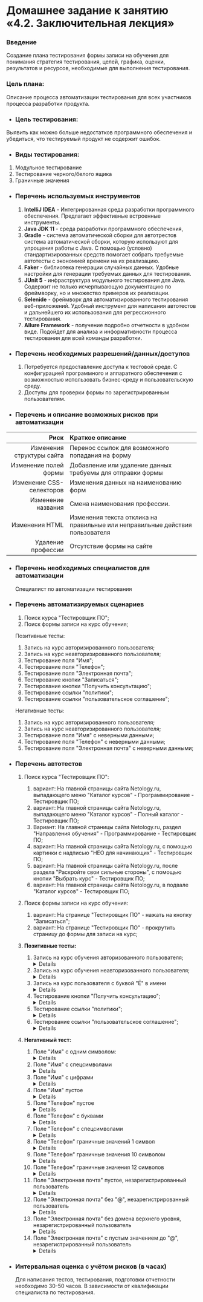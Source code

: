 # Домашнее задание к занятию «4.2. Заключительная лекция»
### Введение
Создание плана тестирования формы записи на обучения для понимания стратегия тестирования, целей, графика, оценки, результатов и ресурсов, необходимые для выполнения тестирования.

### Цель плана: 
Описание процесса автоматизации тестирования для всех участников процесса разработки продукта.

- ### Цель тестирования:
Выявить как можно больше недостатков программного обеспечения и убедиться, что тестируемый продукт не содержит ошибок.

- ### Виды тестирования:

1. Модульное тестирование
2. Тестирование черного/белого ящика
3. Граничные значения

- ### Перечень используемых инструментов 
    1. **IntelliJ IDEA** - Интегрированная среда разработки программного обеспечения. Предлагает эффективные встроенные инструменты.
    2. **Java JDK 11** - среда разработки программного обеспечения, 
    3. **Gradle** - система автоматической сборки для автотрестов система автоматической сборки, которую используют для упрощения работы с Java. С помощью (условно) стандартизированных средств помогает собрать требуемые автотесты с экономией времени на их реализацию.
    4. **Faker** - библиотека генерации случайных данных. Удобные настройки для генерации требуемых данных для тестирования.
    5. **JUnit 5** - инфраструктура модульного тестирования для Java. Содержит не только исчерпывающую документацию по фреймворку, но и множество примеров их реализации.
    6. **Selenide** - фреймворк для автоматизированного тестирования веб-приложений. Удобный инструмент для написания автотестов и дальнейшего их использования для регрессионного тестирования.
    7. **Allure Framework**  - получение подробно отчетности в удобном виде. Подойдет для анализа и информативности процесса тестирования для всей команды разработки.

- ### Перечень необходимых разрешений/данных/доступов
    1. Потребуется предоставление доступа к тестовой среде. С конфигурацией программного и аппаратного обеспечения с возможностью использовать бизнес-среду и пользовательскую среду. 
    2. Доступы для проверки формы по зарегистрированным пользователям.

- ###  Перечень и описание возможных рисков при автоматизации

| Риск | Краткое описание | 
|----:|:------|
|Изменения структуры сайта | Перенос ссылок для возможного попадания на форму |
|Изменение полей формы | Добавление или удаление данных требуемы для отправки формы |
| Изменение CSS- селекторов | Изменения данных на наименованию форм |
| Изменение названия | Смена наименования профессии. |
|Изменения HTML | Изменения текста отклика на правильные или неправильные действия пользователя|
| Удаление профессии | Отсутствие формы на сайте  |

- ###  Перечень необходимых специалистов для автоматизации
    Специалист по автоматизации тестирования

- ###  Перечень автоматизируемых сценариев
    1. Поиск курса "Тестировщик ПО";
    2. Поиск формы записи на курс обучения;

    Позитивные тесты:
    1. Запись на курс авторизированного пользователя;
    2. Запись на курс неавторизированного пользователя;
    3. Тестирование поля "Имя";
    4. Тестирование поля "Телефон";
    5. Тестирование поля "Электронная почта";
    6. Тестирование кнопки "Записаться";
    7. Тестирование кнопки "Получить консультацию";
    8. Тестирование ссылки "политики";
    9. Тестирование ссылки "пользовательское соглашение";

    Негативные тесты:
    1. Запись на курс авторизированного пользователя;
    2. Запись на курс неавторизированного пользователя;
    3. Тестирование поля "Имя" с неверными данными;
    4. Тестирование поля "Телефон" с неверными данными;
    5. Тестирование поля "Электронная почта" с неверными данными;

- ### Перечень автотестов
    1. Поиск курса "Тестировщик ПО":
        1. вариант: На главной страницы сайта Netology.ru, выпадающего меню "Каталог курсов" - Программирование - Тестировщик ПО;
        2. вариант: На главной страницы сайта Netology.ru, выпадающего меню "Каталог курсов" - Полный каталог - Тестировщик ПО;
        3. Вариант: На главной страницы сайта Netology.ru, раздел "Направления обучения" - Программирование - Тестировщик ПО;
        4. вариант: На главной страницы сайта Netology.ru, с помощью картинки с надписью "НЕО для начинающих" - Тестировщик ПО;
        5. вариант: На главной страницы сайта Netology.ru, после раздела "Раскройте свои сильные стороны", с помощью кнопки "Выбрать курс" - Тестировщик ПО;
        6. вариант: На главной страницы сайта Netology.ru, в подвале "Каталог курсов" - Тестировщик ПО;

    2. Поиск формы записи на курс обучения:
        1. вариант: На странице "Тестировщик ПО" - нажать на кнопку "Записаться";
        2. вариант: На странице "Тестировщик ПО" - прокрутить страницу до формы для записи на курс;

    3. **Позитивные тесты:**
        1. Запись на курс обучения авторизованного пользователя;
            <details>
            1. Авторизоваться на сайте Netology.ru;
            2. Открыть форму записи на курс обучения, выбрав один из вариантов поиска формы;
            3. Поля "Имя" и "Телефон" заполнены автоматически;
            4. Нажать кнопку "Записаться";
            5. Появилось сообщение "Заявка принята. В ближайшее время с Вами свяжется наш менеджер";
            </details>
        2. Запись на курс обучения неавторизованного пользователя;
            <details>
            1. Открыть форму записи на курс обучения, выбрав один из вариантов поиска формы;
            2. В поле "Имя" ввести валидные данные;
            3. В поле "Телефон" ввести валидные данные;
            4. В поле "Электронная почта" ввести валидные данные;
            5. Нажать кнопку "Записаться";
            6. Появилось сообщение "Заявка принята. В ближайшее время с Вами свяжется наш менеджер";
            </details>
        3. Запись на курс пользователя с буквой "Ё" в имени
            <details>
            1. Открыть форму записи на курс обучения, выбрав один из вариантов поиска формы;
            2. В поле "Имя" ввести валидные данные с буквой "Ё";
            3. В поле "Телефон" ввести валидные данные;
            4. В поле "Электронная почта" ввести валидные данные;
            5. Нажать кнопку "Записаться";
            6. Появилось сообщение "Заявка принята. В ближайшее время с Вами свяжется наш менеджер";
            </details>
        4. Тестирование кнопки "Получить консультацию";
            <details>
            1. Открыть форму записи на курс обучения, выбрав один из вариантов поиска формы;
            2. В поле "Имя" ввести валидные данные;
            3. В поле "Телефон" ввести валидные данные;
            4. В поле "Электронная почта" ввести валидные данные;
            5. Нажать кнопку "Получить консультацию";
            6. Появилось сообщение "Заявка принята. В ближайшее время с Вами свяжется наш менеджер";
            </details>
        5. Тестирование ссылки "политики";
            <details>
            1. Открыть форму записи на курс обучения, выбрав один из вариантов поиска формы;
            2. Клик на ссылку "политика;
            3. Открылась страница "Политика обработки персональных данных пользователя сайта"
            </details>
        6.  Тестирование ссылки "пользовательское соглашение";
             <details>
            1. Открыть форму записи на курс обучения, выбрав один из вариантов поиска формы;
            2. Клик на ссылку "пользовательское соглашение"
            3. Открылась страница "Пользовательское соглашение"
            </details>
    4. **Негативный тест:**
        1. Поле "Имя" с одним символом:
            <details>
            1. Открыть форму записи на курс обучения, выбрав один из вариантов поиска формы;
            2. Внести в поле "Имя" значение из одной буквы;
            3. Внести  в поле "Телефон" валидное значение;
            4. Поле "Имя" подсвечивается красным, текст ошибки "Должно быть не короче 2 символов";
            </details>
        2. Поле "Имя" с спецсимволами
            <details>
            1. Открыть форму записи на курс обучения, выбрав один из вариантов поиска формы;
            2. Внести в поле "Имя" значение с спецсимволами;
            3. Внести в поле "Телефон" валидное значение;
            4. Поле "Имя" подсвечивается красным, текст ошибки "Должно состоять из букв";
            </details>
        3. Поле "Имя" с цифрами
            <details>
            1. Открыть форму записи на курс обучения, выбрав один из вариантов поиска формы;
            2. Внести в поле "Имя" значение с цифрами;
            3. Внести в поле "Телефон" валидное значение;
            4. Поле "Имя" подсвечивается красным, текст ошибки "Должно состоять из букв";
            </details>
        4. Поле "Имя" пустое
            <details>
            1. Открыть форму записи на курс обучения, выбрав один из вариантов поиска формы;
            2. Внести в поле "Телефон" валидное значение;
            3. Поле "Имя" подсвечивается красным, текст ошибки "Обязательное поле";
            </details>
        5. Поле "Телефон" пустое
            <details>
            1. Открыть форму записи на курс обучения, выбрав один из вариантов поиска формы;
            2. Внести в поле "Имя" валидное значение;
            3. Оставить поле "Телефон" пустым
            4. Поля "Телефон" подсвечивается красным, текст ошибки "Обязательное поле";
            </details>
        6. Поле "Телефон" с буквами
            <details>
            1. Открыть форму записи на курс обучения, выбрав один из вариантов поиска формы;
            2. Внести в поле "Имя" валидное значение;
            3. Внести в поле "Телефон" значение с буквами;
            4. Поле "Телефон" подсвечивается красным, текст ошибки "Номер в формате +9 (999) 999-99-99";
            </details>
        7. Поле "Телефон" с спецсимволами
            <details>
            1. Открыть форму записи на курс обучения, выбрав один из вариантов поиска формы;
            2. Внести в поле "Имя" валидное значение;
            3. Внести в поле "Телефон" значение с спецсимволами;
            4. Поле "Телефон" подсвечивается красным, текст ошибки "Номер в формате +9 (999) 999-99-99";
            </details>
        8. Поле "Телефон" граничные значений 1 символ
            <details>
            1. Открыть форму записи на курс обучения, выбрав один из вариантов поиска формы;
            2. Внести в поле "Имя" валидное значение;
            3. Внести в поле "Телефон" значение с одной цифрой;
            4. Поле "Телефон" подсвечивается красным, текст ошибки "Номер в формате +9 (999) 999-99-99";
            </details>
        9. Поле "Телефон" граничные значения 10 символом
            <details>
            1. Открыть форму записи на курс обучения, выбрав один из вариантов поиска формы;
            2. Внести в поле "Имя" валидное значение;
            3. Внести в поле "Телефон" значение в 10 цифр;
            4. Поле "Телефон" подсвечивается красным, текст ошибки "Номер в формате +9 (999) 999-99-99";
            </details>
        10. Поле "Телефон" граничные значения 12 символов
            <details>
            1. Открыть форму записи на курс обучения, выбрав один из вариантов поиска формы;
            2. Внести в поле "Имя" валидное значение;
            3. Внести в поле "Телефон" значение в 12 цифр;
            4. Поле "Телефон" подсвечивается красным, текст ошибки "Номер в формате +9 (999) 999-99-99";
            </details>
        11. Поле "Электронная почта" пустое, незарегистрированный пользователь
            <details>
            1. Открыть форму записи на курс обучения, выбрав один из вариантов поиска формы;
            2. Внести в поле "Имя" валидное значение;
            3. В поле "Телефон" ввести валидные данные;
            4. Поле "Электронная почта" оставить пустым;
            5. Поле "Электронная почта" подсвечивается красным, текст ошибки "Обязательное поле";
            </details>
        12. Поле "Электронная почта" без "@", незарегистрированный пользователь
            <details>
            1. Открыть форму записи на курс обучения, выбрав один из вариантов поиска формы;
            2. Внести в поле "Имя" валидное значение;
            3. В поле "Телефон" ввести валидные данные;
            4. Поле "Электронная почта" заполнить значением без @ 
            5. Поле "Электронная почта" подсвечивается красным, текст ошибки "Неверный email";
            </details>
        13. Поле "Электронная почта" без домена верхнего уровня, незарегистрированный пользователь
            <details>
            1. Открыть форму записи на курс обучения, выбрав один из вариантов поиска формы;
            2. Внести в поле "Имя" валидное значение;
            3. В поле "Телефон" ввести валидные данные;
            4. Поле "Электронная почта" заполнить значением без домена верхнего уровня;
            5. Поле "Электронная почта" подсвечивается красным, текст ошибки "Неверный email";
            </details>
        14. Поле "Электронная почта" с пустым значением до "@", незарегистрированный пользователь
            <details>
            1. Открыть форму записи на курс обучения, выбрав один из вариантов поиска формы;
            2. Внести в поле "Имя" валидное значение;
            3. В поле "Телефон" ввести валидные данные;
            4. Поле "Электронная почта" заполнить с пустым значением до символа @ 
            5. Поле "Электронная почта" подсвечивается красным, текст ошибки "Неверный email";


- ### Интервальная оценка с учётом рисков (в часах)
    Для написания тестов, тестирования, подготовки отчетности необходимо 30-50 часов. 
    В зависимости от квалификации специалиста по тестирования.